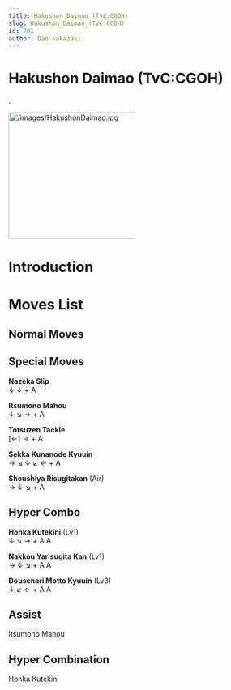 ```yaml
---
title: Hakushon Daimao (TvC:CGOH)
slug: Hakushon_Daimao_(TvC:CGOH)
id: 701
author: Dan sakazaki
---
```


# Hakushon Daimao (TvC:CGOH)

.

<img src="/images/HakushonDaimao.jpg" title="/images/HakushonDaimao.jpg"
width="250" alt="/images/HakushonDaimao.jpg" />  

# Introduction

# Moves List

## Normal Moves

## Special Moves

**Nazeka Slip**  
↓ ↓ + A

**Itsumono Mahou**  
↓ ↘ → + A

**Totsuzen Tackle**  
\[←\] → + A

**Sekka Kunanode Kyuuin**  
→ ↘ ↓ ↙ ← + A

**Shoushiya Risugitakan** (Air)  
→ ↓ ↘ + A

## Hyper Combo

**Honka Kutekini** (Lv1)  
↓ ↘ → + A A

**Nakkou Yarisugita Kan** (Lv1)  
→ ↓ ↘ + A A

**Dousenari Motto Kyuuin** (Lv3)  
↓ ↙ ← + A A

## Assist

Itsumono Mahou

## Hyper Combination

Honka Kutekini
